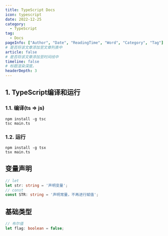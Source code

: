 ```yaml
---
title: TypeScript Docs
icon: typescript
date: 2022-12-25
category: 
  - TypeScript
tag:
  - Docs
pageInfo: ["Author", "Date", "ReadingTime", "Word", "Category", "Tag"]
# 是否将该文章添加至文章列表中
article: false
# 是否将该文章添加至时间线中
timeline: false
# 标题渲染深度。
headerDepth: 3
---
```


## 1. TypeScript编译和运行
### 1.1. 编译(ts => js)
```shell
npm install -g tsc
tsc main.ts
```
### 1.2. 运行
```shell
npm install -g tsx
tsx main.ts
```

## 变量声明
```ts
// let
let str: string = '声明变量';
// const 
const STR: string = '声明常量，不再进行赋值';
```

## 基础类型
```ts
// 布尔值
let flag: boolean = false;
```